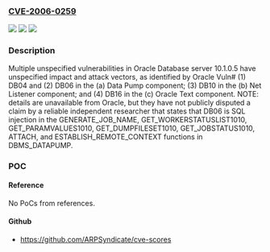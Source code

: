 ### [CVE-2006-0259](https://cve.mitre.org/cgi-bin/cvename.cgi?name=CVE-2006-0259)
![](https://img.shields.io/static/v1?label=Product&message=n%2Fa&color=blue)
![](https://img.shields.io/static/v1?label=Version&message=n%2Fa&color=blue)
![](https://img.shields.io/static/v1?label=Vulnerability&message=n%2Fa&color=brighgreen)

### Description

Multiple unspecified vulnerabilities in Oracle Database server 10.1.0.5 have unspecified impact and attack vectors, as identified by Oracle Vuln# (1) DB04 and (2) DB06 in the (a) Data Pump component; (3) DB10 in the (b) Net Listener component; and (4) DB16 in the (c) Oracle Text component.  NOTE: details are unavailable from Oracle, but they have not publicly disputed a claim by a reliable independent researcher that states that DB06 is SQL injection in the GENERATE_JOB_NAME, GET_WORKERSTATUSLIST1010, GET_PARAMVALUES1010, GET_DUMPFILESET1010, GET_JOBSTATUS1010, ATTACH, and ESTABLISH_REMOTE_CONTEXT functions in DBMS_DATAPUMP.

### POC

#### Reference
No PoCs from references.

#### Github
- https://github.com/ARPSyndicate/cve-scores

